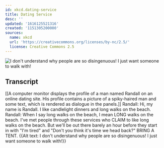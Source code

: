 ```yaml
---
id: xkcd.dating-service
title: Dating Service
desc: ''
updated: '1616125521316'
created: '1151305200000'
sources:
  name: xkcd
  url: 'https://creativecommons.org/licenses/by-nc/2.5/'
  license: Creative Commons 2.5
---
```

![I don't understand why people are so disingenuous!  I just want someone to walk with!](https://imgs.xkcd.com/comics/dating_service.png)

## Transcript
[[A computer monitor displays the profile of a man named Randall on an online dating site. His profile contains a picture of a spiky-haired man and some text, which is rendered as dialogue in the panels.]]
Randall: Hi, my name is Randall. I like candlelight dinners and long walks on the beach.
Randall: When I say long walks on the beach, I mean LONG walks on the beach. I've met people through these services who CLAIM to like long walks on the beach. But we'll be out there barely an hour before they start in with "I'm tired" and "Don't you think it's time we head back?"
BRING A TENT.
{{Alt text: I don't understand why people are so disingenuous! I just want someone to walk with!}}

